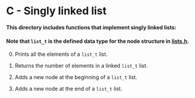 # C - Singly linked list
**This directory includes functions that implement singly linked lists:**

#### Note that `list_t` is the defined data type for the node structure in [lists.h](./lists.h).

0. Prints all the elements of a `list_t` list.

1. Returns the number of elements in a linked `list_t` list.

2. Adds a new node at the beginning of a `list_t` list.

3. Adds a new node at the end of a `list_t` list.
